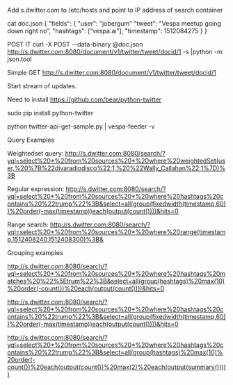 Add s.dwitter.com to /etc/hosts and point to IP address of search container

cat doc.json
{
    "fields": {
	 "user": "jobergum”
         "tweet": "Vespa meetup going down right no”,
         "hashtags": [“vespa.ai”],
          "timestamp": 1512084275
    }
}

POST IT 
curl -X POST --data-binary @doc.json http://s.dwitter.com:8080/document/v1/twitter/tweet/docid/1 -s |python -m json.tool


Simple GET
http://s.dwitter.com:8080/document/v1/twitter/tweet/docid/1

Start stream of updates. 

Need to install https://github.com/bear/python-twitter

sudo pip install python-twitter

python twitter-api-get-sample.py | vespa-feeder -v 


Query Examples 

Weightedset query: 
http://s.dwitter.com:8080/search/?yql=select%20*%20from%20sources%20*%20where%20weightedSet(user,%20%7B%22divaradiodisco%22:1,%20%22Wally_Callahan%22:1%7D)%3B

Regular expression:
http://s.dwitter.com:8080/search/?yql=select%20*%20from%20sources%20*%20where%20hashtags%20contains%20%22trump%22%3B&select=all(group(fixedwidth(timestamp,60))%20order(-max(timestamp))each(output(count())))&hits=0

Range search:
http://s.dwitter.com:8080/search/?yql=select%20*%20from%20sources%20*%20where%20range(timestamp,1512408240,1512408300)%3B&

Grouping examples

http://s.dwitter.com:8080/search/?yql=select%20*%20from%20sources%20*%20where%20hashtags%20matches%20%22%5Etrum%22%3B&select=all(group(hashtags)%20max(10)%20order(-count())%20each(output(count())))&hits=0

http://s.dwitter.com:8080/search/?yql=select%20*%20from%20sources%20*%20where%20hashtags%20contains%20%22trump%22%3B&select=all(group(fixedwidth(timestamp,60))%20order(-max(timestamp))each(output(count())))&hits=0

http://s.dwitter.com:8080/search/?yql=select%20*%20from%20sources%20*%20where%20hashtags%20contains%20%22trump%22%3B&select=all(group(hashtags)%20max(10)%20order(-count())%20each(output(count())%20max(2)%20each(output(summary()))))
